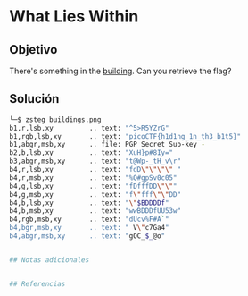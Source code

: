 #  What Lies Within

## Objetivo
There's something in the [building](https://jupiter.challenges.picoctf.org/static/011955b303f293d60c8116e6a4c5c84f/buildings.png). Can you retrieve the flag?

## Solución
```bash                                                                          ┌──(emgeek㉿EmGeek-Kali-PC)-[~/Documents]  
└─$ zsteg buildings.png    
b1,r,lsb,xy         .. text: "^5>R5YZrG"  
b1,rgb,lsb,xy       .. text: "picoCTF{h1d1ng_1n_th3_b1t5}"  
b1,abgr,msb,xy      .. file: PGP Secret Sub-key -  
b2,b,lsb,xy         .. text: "XuH}p#8Iy="  
b3,abgr,msb,xy      .. text: "t@Wp-_tH_v\r"  
b4,r,lsb,xy         .. text: "fdD\"\"\"\" "  
b4,r,msb,xy         .. text: "%Q#gpSv0c05"  
b4,g,lsb,xy         .. text: "fDfffDD\"\""  
b4,g,msb,xy         .. text: "f\"fff\"\"DD"  
b4,b,lsb,xy         .. text: "\"$BDDDDf"  
b4,b,msb,xy         .. text: "wwBDDDfUU53w"  
b4,rgb,msb,xy       .. text: "dUcv%F#A`"  
b4,bgr,msb,xy       .. text: " V\"c7Ga4"  
b4,abgr,msb,xy      .. text: "gOC_$_@o"                                                                            ```


## Notas adicionales


## Referencias